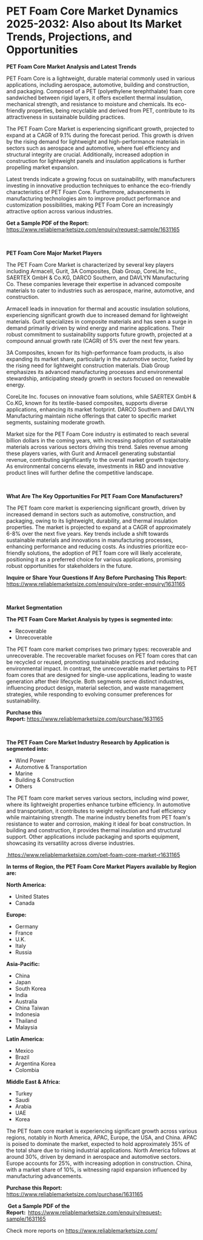 <p><h1>PET Foam Core Market Dynamics 2025-2032: Also about Its Market Trends, Projections, and Opportunities</h1></p><p><strong>PET Foam Core Market Analysis and Latest Trends</strong></p>
<p><p>PET Foam Core is a lightweight, durable material commonly used in various applications, including aerospace, automotive, building and construction, and packaging. Composed of a PET (polyethylene terephthalate) foam core sandwiched between rigid layers, it offers excellent thermal insulation, mechanical strength, and resistance to moisture and chemicals. Its eco-friendly properties, being recyclable and derived from PET, contribute to its attractiveness in sustainable building practices.</p><p>The PET Foam Core Market is experiencing significant growth, projected to expand at a CAGR of 9.1% during the forecast period. This growth is driven by the rising demand for lightweight and high-performance materials in sectors such as aerospace and automotive, where fuel efficiency and structural integrity are crucial. Additionally, increased adoption in construction for lightweight panels and insulation applications is further propelling market expansion. </p><p>Latest trends indicate a growing focus on sustainability, with manufacturers investing in innovative production techniques to enhance the eco-friendly characteristics of PET Foam Core. Furthermore, advancements in manufacturing technologies aim to improve product performance and customization possibilities, making PET Foam Core an increasingly attractive option across various industries.</p></p>
<p><strong>Get a Sample PDF of the Report:&nbsp;</strong> <a href="https://www.reliablemarketsize.com/enquiry/request-sample/1631165?utm_campaign=1879&utm_medium=2&utm_source=Github&utm_content=ia&utm_term=30012025&utm_id=pet-foam-core">https://www.reliablemarketsize.com/enquiry/request-sample/1631165</a></p>
<p>&nbsp;</p>
<p><strong>PET Foam Core Major Market Players</strong></p>
<p><p>The PET Foam Core Market is characterized by several key players including Armacell, Gurit, 3A Composites, Diab Group, CoreLite Inc., SAERTEX GmbH & Co.KG, DARCO Southern, and DAVLYN Manufacturing Co. These companies leverage their expertise in advanced composite materials to cater to industries such as aerospace, marine, automotive, and construction.</p><p>Armacell leads in innovation for thermal and acoustic insulation solutions, experiencing significant growth due to increased demand for lightweight materials. Gurit specializes in composite materials and has seen a surge in demand primarily driven by wind energy and marine applications. Their robust commitment to sustainability supports future growth, projected at a compound annual growth rate (CAGR) of 5% over the next few years.</p><p>3A Composites, known for its high-performance foam products, is also expanding its market share, particularly in the automotive sector, fueled by the rising need for lightweight construction materials. Diab Group emphasizes its advanced manufacturing processes and environmental stewardship, anticipating steady growth in sectors focused on renewable energy.</p><p>CoreLite Inc. focuses on innovative foam solutions, while SAERTEX GmbH & Co.KG, known for its textile-based composites, supports diverse applications, enhancing its market footprint. DARCO Southern and DAVLYN Manufacturing maintain niche offerings that cater to specific market segments, sustaining moderate growth.</p><p>Market size for the PET Foam Core industry is estimated to reach several billion dollars in the coming years, with increasing adoption of sustainable materials across various sectors driving this trend. Sales revenue among these players varies, with Gurit and Armacell generating substantial revenue, contributing significantly to the overall market growth trajectory. As environmental concerns elevate, investments in R&D and innovative product lines will further define the competitive landscape.</p></p>
<p>&nbsp;</p>
<p><strong>What Are The Key Opportunities For PET Foam Core Manufacturers?</strong></p>
<p><p>The PET foam core market is experiencing significant growth, driven by increased demand in sectors such as automotive, construction, and packaging, owing to its lightweight, durability, and thermal insulation properties. The market is projected to expand at a CAGR of approximately 6-8% over the next five years. Key trends include a shift towards sustainable materials and innovations in manufacturing processes, enhancing performance and reducing costs. As industries prioritize eco-friendly solutions, the adoption of PET foam core will likely accelerate, positioning it as a preferred choice for various applications, promising robust opportunities for stakeholders in the future.</p></p>
<p><strong>Inquire or Share Your Questions If Any Before Purchasing This Report:</strong> <a href="https://www.reliablemarketsize.com/enquiry/pre-order-enquiry/1631165?utm_campaign=1879&utm_medium=2&utm_source=Github&utm_content=ia&utm_term=30012025&utm_id=pet-foam-core">https://www.reliablemarketsize.com/enquiry/pre-order-enquiry/1631165</a></p>
<p>&nbsp;</p>
<p><strong>Market Segmentation</strong></p>
<p><strong>The PET Foam Core Market Analysis by types is segmented into:</strong></p>
<p><ul><li>Recoverable</li><li>Unrecoverable</li></ul></p>
<p><p>The PET foam core market comprises two primary types: recoverable and unrecoverable. The recoverable market focuses on PET foam cores that can be recycled or reused, promoting sustainable practices and reducing environmental impact. In contrast, the unrecoverable market pertains to PET foam cores that are designed for single-use applications, leading to waste generation after their lifecycle. Both segments serve distinct industries, influencing product design, material selection, and waste management strategies, while responding to evolving consumer preferences for sustainability.</p></p>
<p><strong>Purchase this Report:&nbsp;</strong><a href="https://www.reliablemarketsize.com/purchase/1631165?utm_campaign=1879&utm_medium=2&utm_source=Github&utm_content=ia&utm_term=30012025&utm_id=pet-foam-core">https://www.reliablemarketsize.com/purchase/1631165</a></p>
<p>&nbsp;</p>
<p><strong>The PET Foam Core Market Industry Research by Application is segmented into:</strong></p>
<p><ul><li>Wind Power</li><li>Automotive & Transportation</li><li>Marine</li><li>Building & Construction</li><li>Others</li></ul></p>
<p><p>The PET foam core market serves various sectors, including wind power, where its lightweight properties enhance turbine efficiency. In automotive and transportation, it contributes to weight reduction and fuel efficiency while maintaining strength. The marine industry benefits from PET foam's resistance to water and corrosion, making it ideal for boat construction. In building and construction, it provides thermal insulation and structural support. Other applications include packaging and sports equipment, showcasing its versatility across diverse industries.</p></p>
<p><a href="https://www.reliablemarketsize.com/pet-foam-core-market-r1631165?utm_campaign=1879&utm_medium=2&utm_source=Github&utm_content=ia&utm_term=30012025&utm_id=pet-foam-core">&nbsp;https://www.reliablemarketsize.com/pet-foam-core-market-r1631165</a></p>
<p><strong>In terms of Region, the PET Foam Core Market Players available by Region are:</strong></p>
<p>
    <p> <strong> North America: </strong>
        <ul>
            <li>United States</li>
            <li>Canada</li>
        </ul>
        </p> 
    <p> <strong> Europe: </strong>
        <ul>
            <li>Germany</li>
            <li>France</li>
            <li>U.K.</li>
            <li>Italy</li>
            <li>Russia</li>
        </ul>
        </p> 
    <p> <strong> Asia-Pacific: </strong>
        <ul>
            <li>China</li>
            <li>Japan</li>
            <li>South Korea</li>
            <li>India</li>
            <li>Australia</li>
            <li>China Taiwan</li>
            <li>Indonesia</li>
            <li>Thailand</li>
            <li>Malaysia</li>
        </ul>
        </p> 
    <p> <strong> Latin America: </strong>
        <ul>
            <li>Mexico</li>
            <li>Brazil</li>
            <li>Argentina Korea</li>
            <li>Colombia</li>
        </ul>
        </p> 
    <p> <strong> Middle East & Africa: </strong>
        <ul>
            <li>Turkey</li>
            <li>Saudi</li>
            <li>Arabia</li>
            <li>UAE</li>
            <li>Korea</li>
        </ul>
    </p>
    </p>
<p><p>The PET foam core market is experiencing significant growth across various regions, notably in North America, APAC, Europe, the USA, and China. APAC is poised to dominate the market, expected to hold approximately 35% of the total share due to rising industrial applications. North America follows at around 30%, driven by demand in aerospace and automotive sectors. Europe accounts for 25%, with increasing adoption in construction. China, with a market share of 10%, is witnessing rapid expansion influenced by manufacturing advancements.</p></p>
<p><strong>Purchase this Report: </strong><a href="https://www.reliablemarketsize.com/purchase/1631165?utm_campaign=1879&utm_medium=2&utm_source=Github&utm_content=ia&utm_term=30012025&utm_id=pet-foam-core">https://www.reliablemarketsize.com/purchase/1631165</a></p>
<p>&nbsp;<strong>Get a Sample PDF of the Report:&nbsp;&nbsp;</strong><a href="https://www.reliablemarketsize.com/enquiry/request-sample/1631165?utm_campaign=1879&utm_medium=2&utm_source=Github&utm_content=ia&utm_term=30012025&utm_id=pet-foam-core">https://www.reliablemarketsize.com/enquiry/request-sample/1631165</a></p>
<p><strong></strong></p>
<p>Check more reports on <a href="https://www.reliablemarketsize.com/?utm_campaign=1879&utm_medium=2&utm_source=Github&utm_content=ia&utm_term=30012025&utm_id=pet-foam-core">https://www.reliablemarketsize.com/</a></p>